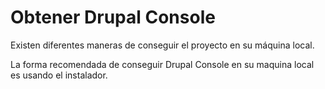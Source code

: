 # Obtener Drupal Console
Existen diferentes maneras de conseguir el proyecto en su máquina local.

La forma recomendada de conseguir Drupal Console en su maquina local es usando el instalador.
